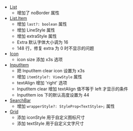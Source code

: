 - [List](./components/list/index.tsx)
  - 增加了 noBorder 属性
- [List.Item](./components/list/ListItem.tsx)
  - 增加 `last?: boolean` 属性
  - 增加 LineStyle 属性
  - 增加 extraStyle 属性
  - Extra 默认字体大小调为 16
  - 148 行，修复 extra 为 0 时不显示的问题
- [Icon](./components/icon/index.tsx)
  - icon size 添加 x3s 选项
- [InputItem](./components/input-item/index.tsx)
  - 把 InputItem clear icon 设置为 x3s
  - 增加 `itemStyle?: ViewStyle` 属性
  - textAlign 增加 'right' 选项
  - InputItem clear 增加 textAlign 值不等于 left 才显示的条件
  - InputItem ios 下的默认高度设置为 44
- [SearchBar](./components/search-bar/index.tsx)
  - 增加 `wrapperStyle?: StyleProp<TextStyle>;` 属性
- [Grid](./components/grid/index.tsx)
  - 添加 iconStyle 用于自定义图标尺寸
  - 添加 textStyle 用于自定义文字尺寸
